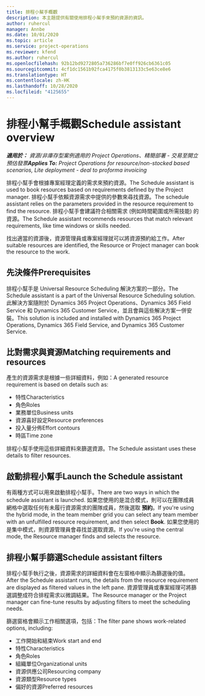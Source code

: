 ```yaml
---
title: 排程小幫手概觀
description: 本主題提供有關使用排程小幫手來預約資源的資訊。
author: ruhercul
manager: Annbe
ms.date: 10/01/2020
ms.topic: article
ms.service: project-operations
ms.reviewer: kfend
ms.author: ruhercul
ms.openlocfilehash: 92b12bd9272805a736286bf7e0ff926cb6361c05
ms.sourcegitcommit: 4cf1dc1561b92fca4175f0b3813133c5e63ce8e6
ms.translationtype: HT
ms.contentlocale: zh-HK
ms.lasthandoff: 10/28/2020
ms.locfileid: "4125655"
---
```

# <a name="schedule-assistant-overview"></a><span data-ttu-id="15719-103">排程小幫手概觀</span><span class="sxs-lookup"><span data-stu-id="15719-103">Schedule assistant overview</span></span>

<span data-ttu-id="15719-104">_**適用於：** 資源/非庫存型案例適用的 Project Operations、精簡部署 - 交易至開立預估發票_</span><span class="sxs-lookup"><span data-stu-id="15719-104">_**Applies To:** Project Operations for resource/non-stocked based scenarios, Lite deployment - deal to proforma invoicing_</span></span>

<span data-ttu-id="15719-105">排程小幫手會根據專案經理定義的需求來預約資源。</span><span class="sxs-lookup"><span data-stu-id="15719-105">The Schedule assistant is used to book resources based on requirements defined by the Project manager.</span></span> <span data-ttu-id="15719-106">排程小幫手依賴資源需求中提供的參數來尋找資源。</span><span class="sxs-lookup"><span data-stu-id="15719-106">The schedule assistant relies on the parameters provided in the resource requirement to find the resource.</span></span> <span data-ttu-id="15719-107">排程小幫手會建議符合相關需求 (例如時間範圍或所需技能) 的資源。</span><span class="sxs-lookup"><span data-stu-id="15719-107">The Schedule assistant recommends resources that match relevant requirements, like time windows or skills needed.</span></span>

<span data-ttu-id="15719-108">找出適當的資源後，資源管理員或專案經理就可以將資源預約給工作。</span><span class="sxs-lookup"><span data-stu-id="15719-108">After suitable resources are identified, the Resource or Project manager can book the resource to the work.</span></span>

## <a name="prerequisites"></a><span data-ttu-id="15719-109">先決條件</span><span class="sxs-lookup"><span data-stu-id="15719-109">Prerequisites</span></span>

<span data-ttu-id="15719-110">排程小幫手是 Universal Resource Scheduling 解決方案的一部分。</span><span class="sxs-lookup"><span data-stu-id="15719-110">The Schedule assistant is a part of the Universal Resource Scheduling solution.</span></span> <span data-ttu-id="15719-111">此解決方案隨附於 Dynamics 365 Project Operations、Dynamics 365 Field Service 和 Dynamics 365 Customer Service，並且會與這些解決方案一併安裝。</span><span class="sxs-lookup"><span data-stu-id="15719-111">This solution is included and installed with Dynamics 365 Project Operations, Dynamics 365 Field Service, and Dynamics 365 Customer Service.</span></span>

## <a name="matching-requirements-and-resources"></a><span data-ttu-id="15719-112">比對需求與資源</span><span class="sxs-lookup"><span data-stu-id="15719-112">Matching requirements and resources</span></span>

<span data-ttu-id="15719-113">產生的資源需求是根據一些詳細資料，例如：</span><span class="sxs-lookup"><span data-stu-id="15719-113">A generated resource requirement is based on details such as:</span></span>

-   <span data-ttu-id="15719-114">特性</span><span class="sxs-lookup"><span data-stu-id="15719-114">Characteristics</span></span>
-   <span data-ttu-id="15719-115">角色</span><span class="sxs-lookup"><span data-stu-id="15719-115">Roles</span></span>
-   <span data-ttu-id="15719-116">業務單位</span><span class="sxs-lookup"><span data-stu-id="15719-116">Business units</span></span>
-   <span data-ttu-id="15719-117">資源喜好設定</span><span class="sxs-lookup"><span data-stu-id="15719-117">Resource preferences</span></span>
-   <span data-ttu-id="15719-118">投入量分佈</span><span class="sxs-lookup"><span data-stu-id="15719-118">Effort contours</span></span>
-   <span data-ttu-id="15719-119">時區</span><span class="sxs-lookup"><span data-stu-id="15719-119">Time zone</span></span>

<span data-ttu-id="15719-120">排程小幫手使用這些詳細資料來篩選資源。</span><span class="sxs-lookup"><span data-stu-id="15719-120">The Schedule assistant uses these details to filter resources.</span></span>

## <a name="launch-the-schedule-assistant"></a><span data-ttu-id="15719-121">啟動排程小幫手</span><span class="sxs-lookup"><span data-stu-id="15719-121">Launch the Schedule assistant</span></span>

<span data-ttu-id="15719-122">有兩種方式可以用來啟動排程小幫手。</span><span class="sxs-lookup"><span data-stu-id="15719-122">There are two ways in which the schedule assistant is launched.</span></span> <span data-ttu-id="15719-123">如果您使用的是混合模式，則可以在團隊成員網格中選取任何有未履行資源需求的團隊成員，然後選取 **預約**。</span><span class="sxs-lookup"><span data-stu-id="15719-123">If you're using the hybrid mode, in the team member grid you can select any team member with an unfulfilled resource requirement, and then select **Book**.</span></span> <span data-ttu-id="15719-124">如果您使用的是集中模式，則資源管理員會尋找並選取資源。</span><span class="sxs-lookup"><span data-stu-id="15719-124">If you're using the central mode, the Resource manager finds and selects the resource.</span></span>

## <a name="schedule-assistant-filters"></a><span data-ttu-id="15719-125">排程小幫手篩選</span><span class="sxs-lookup"><span data-stu-id="15719-125">Schedule assistant filters</span></span>

<span data-ttu-id="15719-126">排程小幫手執行之後，資源需求的詳細資料會在左窗格中顯示為篩選後的值。</span><span class="sxs-lookup"><span data-stu-id="15719-126">After the Schedule assistant runs, the details from the resource requirement are displayed as filtered values in the left pane.</span></span> <span data-ttu-id="15719-127">資源管理員或專案經理可將篩選調整成符合排程需求以微調結果。</span><span class="sxs-lookup"><span data-stu-id="15719-127">The Resource manager or the Project manager can fine-tune results by adjusting filters to meet the scheduling needs.</span></span>

<span data-ttu-id="15719-128">篩選窗格會顯示工作相關選項，包括：</span><span class="sxs-lookup"><span data-stu-id="15719-128">The filter pane shows work-related options, including:</span></span>

-   <span data-ttu-id="15719-129">工作開始和結束</span><span class="sxs-lookup"><span data-stu-id="15719-129">Work start and end</span></span>
-   <span data-ttu-id="15719-130">特性</span><span class="sxs-lookup"><span data-stu-id="15719-130">Characteristics</span></span>
-   <span data-ttu-id="15719-131">角色</span><span class="sxs-lookup"><span data-stu-id="15719-131">Roles</span></span>
-   <span data-ttu-id="15719-132">組織單位</span><span class="sxs-lookup"><span data-stu-id="15719-132">Organizational units</span></span>
-   <span data-ttu-id="15719-133">資源供應公司</span><span class="sxs-lookup"><span data-stu-id="15719-133">Resourcing company</span></span>
-   <span data-ttu-id="15719-134">資源類型</span><span class="sxs-lookup"><span data-stu-id="15719-134">Resource types</span></span>
-   <span data-ttu-id="15719-135">偏好的資源</span><span class="sxs-lookup"><span data-stu-id="15719-135">Preferred resources</span></span>
